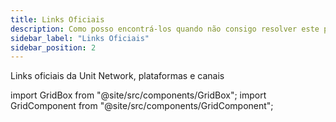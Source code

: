 ```yaml
---
title: Links Oficiais
description: Como posso encontrá-los quando não consigo resolver este problema
sidebar_label: "Links Oficiais"
sidebar_position: 2
---
```


Links oficiais da Unit Network, plataformas e canais

import GridBox from "@site/src/components/GridBox";
import GridComponent from "@site/src/components/GridComponent";

<GridComponent>
  <GridBox title={"Aplicativo"} link={"https://app.unit.network/"} />
  <GridBox title={"Hub de Documentação"} link={"https://docs.unit.network/"} />
  <GridBox title={"Twitter"} link={"https://twitter.com/theunitnetwork"} />
  <GridBox title={"Discord"} link={"https://discord.com/invite/unitnetwork"} />
  <GridBox title={"LinkedIn"} link={"https://www.linkedin.com/company/theunitnetwork/"} />
  <GridBox title={"YouTube"} link={"https://www.youtube.com/c/UnitGlobal"} />
  <GridBox title={"Instagram"} link={"https://www.instagram.com/unit.network/"} />
  <GridBox title={"Artigos"} link={"https://unitnetwork.medium.com/"} />
  <GridBox title={"Facebook"} link={"https://www.facebook.com/theunitnetwork"} />
</GridComponent>
